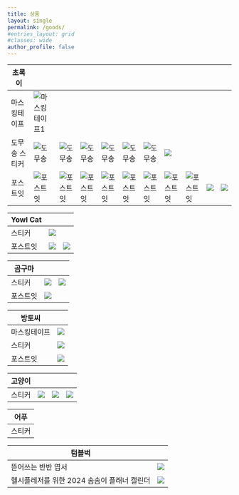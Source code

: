 ```yaml
---
title: 상품
layout: single
permalink: /goods/
#entries_layout: grid
#classes: wide
author_profile: false
---
```


|초록이|||||||||||
|---|---|-|-|-|-|-|-|-|-|-|
|마스킹테이프|![마스킹테이프1](/assets/images/초록이/마스킹테이프/1.jpg "초록이 마스킹테이프1")||||||||
|도무송 스티커|![도무송](/assets/images/초록이/도무송/1.jpg "초록이 도무송")|![도무송](/assets/images/초록이/도무송/2.jpg "초록이 도무송")|![도무송](/assets/images/초록이/도무송/3.jpg "초록이 도무송")|![도무송](/assets/images/초록이/도무송/4.jpg "초록이 도무송")|![도무송](/assets/images/초록이/도무송/5.jpg "초록이 도무송")|![도무송](/assets/images/초록이/도무송/6.jpg "초록이 도무송")|![](/assets/images/초록이/도무송/7.jpg)||||
|포스트잇|![포스트잇](/assets/images/초록이/포스트잇/1.jpg "초록이 포스트잇")|![포스트잇](/assets/images/초록이/포스트잇/2.jpg "초록이 포스트잇")|![포스트잇](/assets/images/초록이/포스트잇/3.jpg "초록이 포스트잇")|![포스트잇](/assets/images/초록이/포스트잇/4.jpg "초록이 포스트잇")|![포스트잇](/assets/images/초록이/포스트잇/5.jpg "초록이 포스트잇")|![포스트잇](/assets/images/초록이/포스트잇/6.jpg "초록이 포스트잇")|![포스트잇](/assets/images/초록이/포스트잇/7.jpg "초록이 포스트잇")|![포스트잇](/assets/images/초록이/포스트잇/8.jpg "초록이 포스트잇")|![](/assets/images/초록이/포스트잇/9.jpg)|![](/assets/images/초록이/포스트잇/10.jpg)|


|Yowl Cat|||
|---|---|-|
|스티커|![](/assets/images/yowl_cat/스티커/1.jpg)||
|포스트잇|![](/assets/images/yowl_cat/포스트잇/1.jpg)|![](/assets/images/yowl_cat/포스트잇/2.jpg)|


|곰구마|||
|---|---|-|
|스티커|![](/assets/images/곰구마/스티커/1.png)|![](/assets/images/곰구마/스티커/2.jpg)|
|포스트잇|![](/assets/images/곰구마/포스트잇/1.jpg)||

|방토씨||
|---|---|
|마스킹테이프|![](/assets/images/방토씨/마스킹테이프/1.jpg)|
|스티커|![](/assets/images/방토씨/스티커/1.jpg)|
|포스트잇|![](/assets/images/방토씨/포스트잇/1.jpg)||

|고양이||||
|---|---|-|-|
|스티커|![](/assets/images/고양이/스티커/1.jpg)|![](/assets/images/고양이/스티커/2.jpg)|![](/assets/images/고양이/스티커/3.jpg)|

|어푸|
|---|
|스티커|![](/assets/images/어푸/스티커/1.jpg)|

|텀블벅||
|---|---|
|뜯어쓰는 반반 엽서|![](/assets/images/텀블벅/엽서1.jpg)|
|헬시플레저를 위한 2024 솜솜이 플래너 캘린더|![](/assets/images/텀블벅/캘린더1.jpg)|